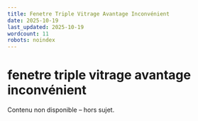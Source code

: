 ```yaml
---
title: Fenetre Triple Vitrage Avantage Inconvénient
date: 2025-10-19
last_updated: 2025-10-19
wordcount: 11
robots: noindex
---
```


# fenetre triple vitrage avantage inconvénient

Contenu non disponible – hors sujet.